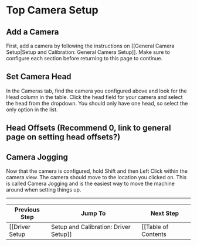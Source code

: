# Top Camera Setup

## Add a Camera

First, add a camera by following the instructions on [[General Camera Setup|Setup and Calibration: General Camera Setup]]. Make sure to configure each section before returning to this page to continue.

## Set Camera Head

In the Cameras tab, find the camera you configured above and look for the Head column in the table. Click the head field for your camera and select the head from the dropdown. You should only have one head, so select the only option in the list. 

## Head Offsets (Recommend 0, link to general page on setting head offsets?)

## Camera Jogging
Now that the camera is configured, hold Shift and then Left Click within the camera view. The camera should move to the location you clicked on. This is called Camera Jogging and is the easiest way to move the machine around when setting things up.

***

| Previous Step                 | Jump To                 | Next Step                                   |
| ----------------------------- | ----------------------- | ------------------------------------------- |
| [[Driver Setup|Setup and Calibration: Driver Setup]] | [[Table of Contents|Setup and Calibration]] | [[Nozzle Setup|Setup and Calibration: Nozzle Setup]] |